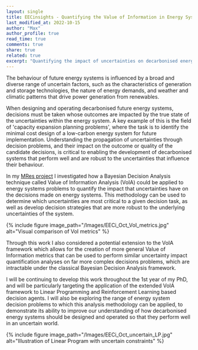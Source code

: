 ```yaml
---
layout: single
title: EECinsights - Quantifying the Value of Information in Energy Systems
last_modified_at: 2022-10-15
author: "Max"
author_profile: true
read_time: true
comments: true
share: true
related: true
excerpt: "Quantifying the impact of uncertainties on decarbonised energy system design problems"
---
```


The behaviour of future energy systems is influenced by a broad and diverse range of uncertain factors, such as the characteristics of generation and storage technologies, the nature of energy demands, and weather and climatic patterns that drive power generation from renewables.

When designing and operating decarbonised future energy systems, decisions must be taken whose outcomes are impacted by the true state of the uncertainties within the energy system. A key example of this is the field of 'capacity expansion planning problems', where the task is to identify the minimal cost design of a low-carbon energy system for future implementation. Understanding the propagation of uncertainties through decision problems, and their impact on the outcome or quality of the candidate decisions, is critical to enabling the development of decarbonised systems that perform well and are robust to the uncertainties that influence their behaviour.



In my [MRes project](http://mal84.user.srcf.net/mres/LangtryMA_MRes_Thesis.pdf) I investigated how a Bayesian Decision Analysis technique called Value of Information Analysis (VoIA) could be applied to energy systems problems to quantify the impact that uncertainties have on the decisions made on energy systems. This methodology can be used to determine which uncertainties are most critical to a given decision task, as well as develop decision strategies that are more robust to the underlying uncertainties of the system.

{% include figure image_path="/Images/EECi_Oct_VoI_metrics.jpg" alt="Visual comparison of VoI metrics" %}

Through this work I also considered a potential extension to the VoIA framework which allows for the creation of more general Value of Information metrics that can be used to perform similar uncertainty impact quantification analyses on far more complex decisions problems, which are intractable under the classical Bayesian Decision Analysis framework.

I will be continuing to develop this work throughout the 1st year of my PhD, and will be particularly targeting the application of the extended VoIA framework to Linear Programming and Reinforcement Learning based decision agents. I will also be exploring the range of energy system decision problems to which this analysis methodology can be applied, to demonstrate its ability to improve our understanding of how decarbonised energy systems should be designed and operated so that they perform well in an uncertain world.

{% include figure image_path="/Images/EECi_Oct_uncertain_LP.jpg" alt="Illustration of Linear Program with uncertain constraints" %}
